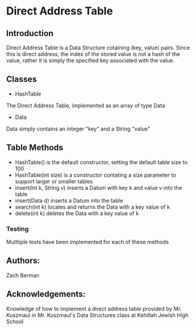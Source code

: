 # Direct Address Table

## Introduction
Direct Address Table is a Data Structure cotaining (key, value) pairs. 
Since this is direct address, the index of the stored value is not a hash of the value, rather it is simply the specified key associated with the value. 

## Classes
- HashTable

The Direct Address Table, implemented as an array of type Data
- Data

Data simply contains an integer "key" and a String "value"

## Table Methods
- HashTable() is the default constructor, setting the default table size to 100
- HashTable(int size) is a constructor contating a size parameter to support larger or smaller tables
- insert(int k, String v) inserts a Datum with key k and value v into the table
- insert(Data d) inserts a Datum into the table
- search(int k) locates and returns the Data with a key value of k
- delete(int k) deletes the Data with a key value of k

### Testing
Mutltiple tests have been implemented for each of these methods

## Authors:
Zach Berman
## Acknowledgements:
Knowledge of how to implement a direct address table provided by Mr. Kuszmaul in Mr. Kuszmaul's Data Structures class at Kehillah Jewish High School

